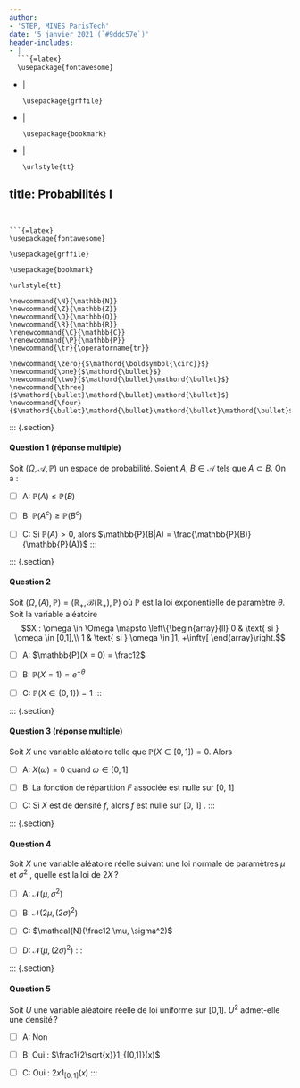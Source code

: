 ```yaml
---
author:
- 'STEP, MINES ParisTech'
date: '5 janvier 2021 (`#9ddc57e`)'
header-includes:
- |
  ```{=latex}
  \usepackage{fontawesome}
  ```
- |
  ```{=latex}
  \usepackage{grffile}
  ```
- |
  ```{=latex}
  \usepackage{bookmark}
  ```
- |
  ```{=latex}
  \urlstyle{tt}
  ```
title: Probabilités I
---
```


```{=latex}
\usepackage{fontawesome}
```

```{=latex}
\usepackage{grffile}
```

```{=latex}
\usepackage{bookmark}
```

```{=latex}
\urlstyle{tt}
```

```{=tex}
\newcommand{\N}{\mathbb{N}}
\newcommand{\Z}{\mathbb{Z}}
\newcommand{\Q}{\mathbb{Q}}
\newcommand{\R}{\mathbb{R}}
\renewcommand{\C}{\mathbb{C}}
\renewcommand{\P}{\mathbb{P}}
\newcommand{\tr}{\operatorname{tr}}
```
```{=tex}
\newcommand{\zero}{$\mathord{\boldsymbol{\circ}}$}
\newcommand{\one}{$\mathord{\bullet}$}
\newcommand{\two}{$\mathord{\bullet}\mathord{\bullet}$}
\newcommand{\three}{$\mathord{\bullet}\mathord{\bullet}\mathord{\bullet}$}
\newcommand{\four}{$\mathord{\bullet}\mathord{\bullet}\mathord{\bullet}\mathord{\bullet}$}
```
::: {.section}
#### Question 1 (réponse multiple)

Soit $(\Omega, \mathcal{A}, \mathbb{P})$ un espace de probabilité.
Soient $A$, $B \in \mathcal{A}$ tels que $A \subset B$. On a :

-   [ ] A: $\mathbb{P}(A) \leq \mathbb{P}(B)$

-   [ ] B: $\mathbb{P}(A^c) \geq \mathbb{P}(B^c)$

-   [ ] C: Si $\mathbb{P}(A) >0$, alors
    $\mathbb{P}(B|A) = \frac{\mathbb{P}(B)}{\mathbb{P}(A)}$
:::

::: {.section}
#### Question 2

Soit
$(\Omega, \mathcal(A), \mathbb{P}) = (\mathbb{R}_+,\mathcal{B}(\mathbb{R}_+),\mathbb{P})$
où $\mathbb{P}$ est la loi exponentielle de paramètre $\theta$. Soit la
variable aléatoire
$$X : \omega \in \Omega \mapsto \left\{\begin{array}{ll}
0 & \text{ si } \omega \in [0,1],\\
1 & \text{ si } \omega \in ]1, +\infty[
\end{array}\right.$$

-   [ ] A: $\mathbb{P}(X = 0) = \frac12$

-   [ ] B: $\mathbb{P}(X = 1) = e^{-\theta}$

-   [ ] C: $\mathbb{P}(X \in \{0,1\}) = 1$
:::

::: {.section}
#### Question 3 (réponse multiple)

Soit $X$ une variable aléatoire telle que
$\mathbb{P}(X \in [0, 1]) = 0$. Alors

-   [ ] A: $X(\omega) = 0$ quand $\omega \in [0, 1]$

-   [ ] B: La fonction de répartition $F$ associée est nulle sur \[0,
    1\]

-   [ ] C: Si $X$ est de densité $f$, alors $f$ est nulle sur \[0, 1\] .
:::

::: {.section}
#### Question 4

Soit $X$ une variable aléatoire réelle suivant une loi normale de
paramètres $\mu$ et $\sigma^2$ , quelle est la loi de $2X$ ?

-   [ ] A: $\mathcal{N}(\mu, \sigma^2)$

-   [ ] B: $\mathcal{N}(2\mu, (2\sigma)^2)$

-   [ ] C: $\mathcal{N}(\frac12 \mu, \sigma^2)$

-   [ ] D: $\mathcal{N}(\mu, (2\sigma)^2)$
:::

::: {.section}
#### Question 5

Soit $U$ une variable aléatoire réelle de loi uniforme sur \[0,1\].
$U^2$ admet-elle une densité ?

-   [ ] A: Non

-   [ ] B: Oui : $\frac1{2\sqrt{x}}1_{[0,1]}(x)$

-   [ ] C: Oui : $2x 1_{[0,1]}(x)$
:::
